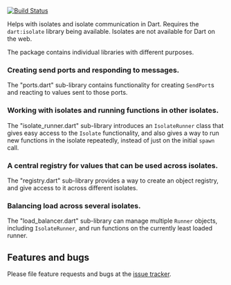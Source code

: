 [![Build Status](https://travis-ci.org/dart-lang/isolate.svg?branch=master)](https://travis-ci.org/dart-lang/isolate)

Helps with isolates and isolate communication in Dart.
Requires the `dart:isolate` library being available.
Isolates are not available for Dart on the web.

The package contains individual libraries with different purposes.

### Creating send ports and responding to messages.

The "ports.dart" sub-library contains functionality
for creating `SendPort`s and reacting to values sent to those ports.

### Working with isolates and running functions in other isolates.

The "isolate_runner.dart" sub-library introduces an `IsolateRunner` class
that gives easy access to the `Isolate` functionality, and also
gives a way to run new functions in the isolate repeatedly, instead of
just on the initial `spawn` call.

### A central registry for values that can be used across isolates.

The "registry.dart" sub-library provides a way to create an
object registry, and give access to it across different isolates.

### Balancing load across several isolates.

The "load_balancer.dart" sub-library can manage multiple `Runner` objects,
including `IsolateRunner`, and run functions on the currently least loaded
runner.

## Features and bugs

Please file feature requests and bugs at the [issue tracker][tracker].

[tracker]: https://github.com/dart-lang/isolate/issues
